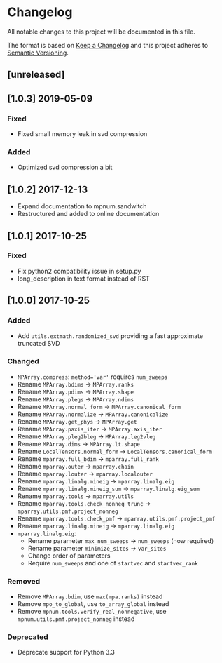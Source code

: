 # Changelog

All notable changes to this project will be documented in this file.

The format is based on [Keep a Changelog](http://keepachangelog.com/en/1.0.0/)
and this project adheres to [Semantic Versioning](http://semver.org/spec/v2.0.0.html).

## [unreleased]

## [1.0.3] 2019-05-09
### Fixed

- Fixed small memory leak in svd compression

### Added

- Optimized svd compression a bit


## [1.0.2] 2017-12-13

- Expand documentation to mpnum.sandwitch
- Restructured and added to online documentation


## [1.0.1] 2017-10-25
### Fixed

- Fix python2 compatibility issue in setup.py
- long_description in text format instead of RST


## [1.0.0] 2017-10-25
### Added

- Add `utils.extmath.randomized_svd` providing a fast approximate truncated SVD

### Changed
- `MPArray.compress`: `method='var'` requires `num_sweeps`
- Rename `MPArray.bdims` -> `MPArray.ranks`
- Rename `MPArray.pdims` -> `MPArray.shape`
- Rename `MPArray.plegs` -> `MPArray.ndims`
- Rename `MPArray.normal_form` -> `MPArray.canonical_form`
- Rename `MPArray.normalize` -> `MPArray.canonicalize`
- Rename `MPArray.get_phys` -> `MPArray.get`
- Rename `MPArray.paxis_iter` -> `MPArray.axis_iter`
- Rename `MPArray.pleg2bleg` -> `MPArray.leg2vleg`
- Rename `MPArray.dims` -> `MPArray.lt.shape`
- Rename `LocalTensors.normal_form` -> `LocalTensors.canonical_form`
- Rename `mparray.full_bdim` -> `mparray.full_rank`
- Rename `mparray.outer` -> `mparray.chain`
- Rename `mparray.louter` -> `mparray.localouter`
- Rename `mparray.linalg.mineig` -> `mparray.linalg.eig`
- Rename `mparray.linalg.mineig_sum` -> `mparray.linalg.eig_sum`
- Rename `mparray.tools` -> `mparray.utils`
- Rename `mparray.tools.check_nonneg_trunc` -> `mparray.utils.pmf.project_nonneg`
- Rename `mparray.tools.check_pmf` -> `mparray.utils.pmf.project_pmf`
- Rename `mparray.linalg.mineig` -> `mparray.linalg.eig`
- `mparray.linalg.eig`:
  - Rename parameter `max_num_sweeps` -> `num_sweeps` (now required)
  - Rename parameter `minimize_sites` -> `var_sites`
  - Change order of parameters
  - Require `num_sweeps` and one of `startvec` and `startvec_rank`

### Removed
- Remove `MPArray.bdim`, use `max(mpa.ranks)` instead
- Remove `mpo_to_global`, use `to_array_global` instead
- Remove `mpnum.tools.verify_real_nonnegative`, use `mpnum.utils.pmf.project_nonneg` instead


### Deprecated

- Deprecate support for Python 3.3
